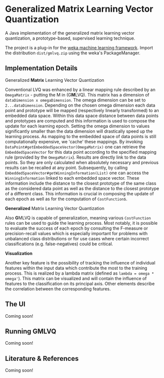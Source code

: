 # Generalized Matrix Learning Vector Quantization

A Java implementation of the generalized matrix learning vector quantization, a prototype-based, 
supervised learning technique.

The project is a plug-in for the [weka machine learning framework](http://www.cs.waikato.ac.nz/ml/weka/).
Import the distribution `dist/gmlvq.zip` using the weka's PackageManager.

## Implementation Details

Generalized **Matrix** Learning Vector Quantization

Conventional LVQ was enhanced by a linear mapping rule described by an `OmegaMatrix` - putting the M
in (G**M**LVQ). This matrix has a dimension of `dataDimension x omegaDimension`. The omega dimension 
can be set to `2...dataDimension`. Depending on the chosen omega dimension each data point and 
prototype will be mapped (respectively linearly transformed) to an embedded data space. Within this 
data space distance between data points and prototypes are computed and this information is used to 
compose the update for each learning epoch. Setting the omega dimension to values significantly smaller
 than the data dimension will drastically speed up the learning process. As mapping to the embedded 
 space of data points is still computationally expensive, we 'cache' these mappings. By invoking
`DataPoint#getEmbeddedSpaceVector(OmegaMatrix)` one can retrieve the `EmbeddedSpaceVector` for this 
data point according to the specified mapping rule (provided by the `OmegaMatrix`). Results are 
directly link to the data points. So they are only calculated when absolutely necessary and previous
results can be recalled at any point. Subsequently, by calling 
`EmbeddedSpaceVector#getWinningInformation(List)` one can access the `WinningInformation` linked to 
each embedded space vector. These information include the distance to the closest prototype of the 
same class as the considered data point as well as the distance to the closest prototype of a 
different class. This information is crucial in composing the update of each epoch as well as for the 
computation of `CostFunction`s.

**Generalized** Matrix Learning Vector Quantization

Also **G**MLVQ is capable of generalization, meaning various `CostFunction` rules can be used to guide the
learning process. Most notably, it is possible to evaluate the success of each epoch by consulting 
the F-measure or precision-recall values which is especially important for problems with unbalanced
class distributions or for use cases where certain incorrect classifications (e.g. false-negatives)
could be critical.

**Visualization**

Another key feature is the possibility of tracking the influence of individual features within the 
input data which contribute the most to the training process. This is realized by a lambda matrix 
(defined as `lambda = omega * omega'`). This matrix can be visualized and will contain the influence
 of features to the classification on its principal axis. Other elements describe the correlation 
 between the corresponding features.
 
 ## The UI
 
 Coming soon!
 
 ## Running GMLVQ
 
 Coming soon!
 
 ## Literature & References
 
 Coming soon!